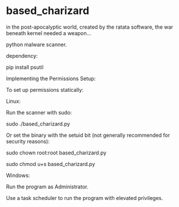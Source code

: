 # based_charizard
in the post-apocalyptic world, created by the ratata software, the war beneath kernel needed a weapon...

python malware scanner.

dependency:

pip install psutil

Implementing the Permissions Setup:

To set up permissions statically:

Linux:

Run the scanner with sudo:

sudo ./based_charizard.py

Or set the binary with the setuid bit (not generally recommended for security reasons):

sudo chown root:root based_charizard.py

sudo chmod u+s based_charizard.py

Windows:

Run the program as Administrator.

Use a task scheduler to run the program with elevated privileges.

